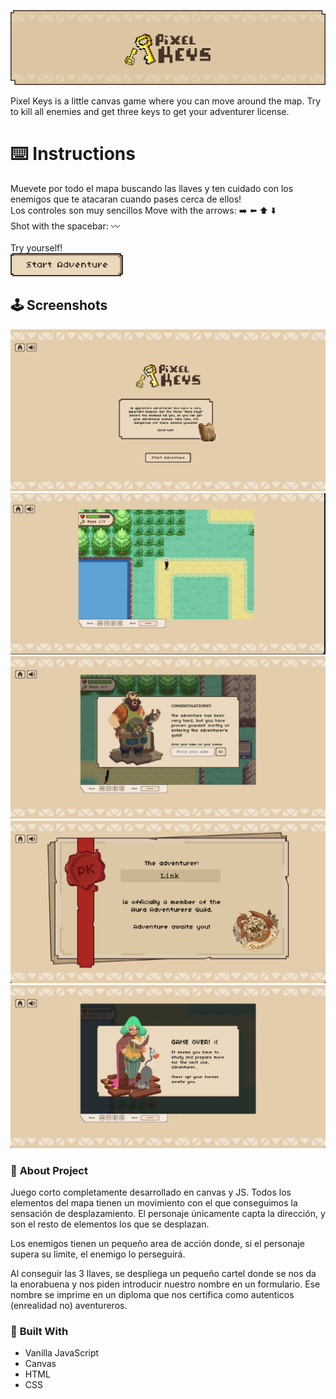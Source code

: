 <a href="https://pmateosx.github.io/Pixel-Keys/" align="center"><img src="./assets/images/readme-img/readme-intro.png" alt="Logo Pixel KEys" ></a>
<p>
Pixel Keys is a little canvas game where you can move around the map. Try to kill all enemies and get three keys to get your adventurer license.
<br/>
</p>

<!-- GETTING STARTED -->
# ⌨️ **Instructions**
Muevete por todo el mapa buscando las llaves y ten cuidado con los enemigos que te atacaran cuando pases cerca de ellos! 
<br>
Los controles son muy sencillos
Move with the arrows:  ➡️ ⬅️ ⬆️ ⬇️ <br>
Shot with the spacebar: 〰
<br>
<br>
Try yourself!
<br>
<a href="https://pmateosx.github.io/Pixel-Keys/" align="center"><img src="./assets/images/game-ui/start-button.png" alt="play button" width="180"></a>
<br>

<!-- screenshot -->
## 🕹 **Screenshots**
<img src="./assets/images/readme-img/intro-screenshot.png" alt="screenshot-intro">
<br>
<img src="./assets/images/readme-img/map-screenshot.png" alt="screenshot-intro">

<img src="./assets/images/readme-img/win-screenshot.png" alt="screenshot-intro">
<img src="./assets/images/readme-img/license-screenshot.png" alt="screenshot-intro">
<img src="./assets/images/readme-img/game-over-screenshot.png" alt="screenshot-intro">
<br>

<!-- Info -->
### 📜 **About Project**
<p>
Juego corto completamente desarrollado en canvas y JS. Todos los elementos del mapa tienen un movimiento con el que conseguimos la sensación de desplazamiento. El personaje únicamente capta la dirección, y son el resto de elementos los que se desplazan. 
</p>
<p>
Los enemigos tienen un pequeño area de acción donde, si el personaje supera su limite, el enemigo lo perseguirá.
</p>
<p>
Al conseguir las 3 llaves, se despliega un pequeño cartel donde se nos da la enorabuena y nos piden introducir nuestro nombre en un formulario. Ese nombre se imprime en un diploma que nos certifica como autenticos (enrealidad no) aventureros.
</p>

### 🎯 **Built With**
* Vanilla JavaScript 
* Canvas
* HTML
* CSS
